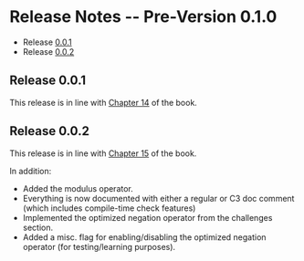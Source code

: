 # Release Notes -- Pre-Version 0.1.0

- Release [0.0.1](#Release_001)
- Release [0.0.2](#Release_002)

## Release 0.0.1

This release is in line with [Chapter 14](https://craftinginterpreters.com/chunks-of-bytecode.html#top) of the book.

## Release 0.0.2

This release is in line with [Chapter 15](https://craftinginterpreters.com/a-virtual-machine.html#top) of the book.

In addition:

- Added the modulus operator.
- Everything is now documented with either a regular or C3 doc comment (which includes compile-time check features)
- Implemented the optimized negation operator from the challenges section.
- Added a misc. flag for enabling/disabling the optimized negation operator (for testing/learning purposes).
